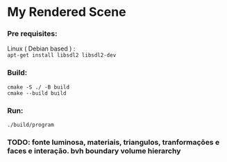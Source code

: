 # My Rendered Scene

### Pre requisites:

Linux ( Debian based ) :  
`apt-get install libsdl2 libsdl2-dev`

### Build:

`cmake -S ./ -B build`  
`cmake --build build`  

### Run:
`./build/program`


### TODO: fonte luminosa, materiais, triangulos, tranformações e faces e interação. bvh boundary volume hierarchy